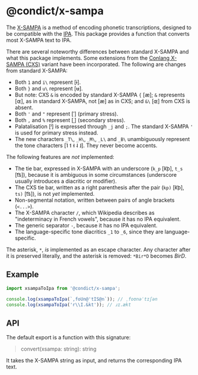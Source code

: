 # @condict/x-sampa

The [X-SAMPA][xsampa] is a method of encoding phonetic transcriptions, designed to be compatible with the [IPA][]. This package provides a function that converts most X-SAMPA text to IPA.

There are several noteworthy differences between standard X-SAMPA and what this package implements. Some extensions from the [Conlang X-SAMPA (CXS)][cxs] variant have been incorporated. The following are changes from standard X-SAMPA:

* Both `1` and `i\` represent \[ɨ\].
* Both `}` and `u\` represent \[ʉ\].
* But note: CXS `&` is encoded by standard X-SAMPA `{` \[æ\]; `&` represents \[ɶ\], as in standard X-SAMPA, not \[æ\] as in CXS; and `&\` \[ɶ\] from CXS is absent.
* Both `'` and `"` represent \[ˈ\] (primary stress).
* Both `,` and `%` represent \[ˌ\] (secondary stress).
* Palatalisation \[ʲ\] is expressed through `_j` and `;`. The standard X-SAMPA `'` is used for primary stress instead.
* The new characters `_T\`, `_H\`, `_M\`, `_L\` and `_B\` unambiguously represent the tone characters \[˥ ˦ ˧ ˨ ˩\]. They never become accents.

The following features are _not_ implemented:

* The tie bar, expressed in X-SAMPA with an underscore (`k_p` \[k͡p\], `t_s` \[t͡s\]), because it is ambiguous in some circumstances (underscore usually introduces a diacritic or modifier).
* The CXS tie bar, written as a right parenthesis after the pair (`kp)` \[k͡p\], `ts)` \[t͡s\]), is not _yet_ implemented.
* Non-segmental notation, written between pairs of angle brackets (`<...>`).
* The X-SAMPA character `/`, which Wikipedia describes as "indeterminacy in French vowels", because it has no IPA equivalent.
* The generic separator `-`, because it has no IPA equivalent.
* The language-specific tone diacritics `_1` to `_6`, since they are language-specific.

The asterisk, `*`, _is_ implemented as an escape character. Any character after it is preserved literally, and the asterisk is removed: `*Bir*D` becomes _BirD_.

## Example

```js
import xsampaToIpa from '@condict/x-sampa';

console.log(xsampaToIpa(`,foUn@'tIS@n`)); // ˌfoʊnəˈtɪʃən
console.log(xsampaToIpa('r\\I.&kt')); // ɹɪ.ækt
```

## API

The default export is a function with this signature:

> convert(xsampa: string): string

It takes the X-SAMPA string as input, and returns the corresponding IPA text.

[ipa]: https://en.wikipedia.org/wiki/International_Phonetic_Alphabet
[xsampa]: https://en.wikipedia.org/wiki/X-SAMPA
[cxs]: http://www.theiling.de/ipa/
